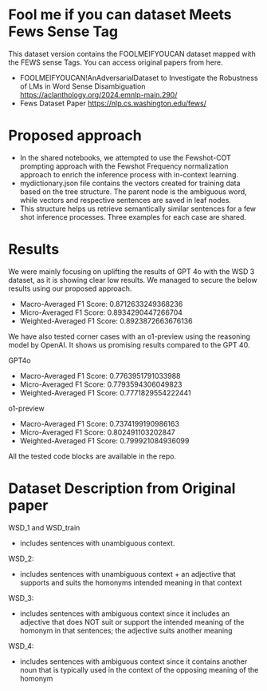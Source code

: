 # Fool me if you can dataset Meets Fews Sense Tag
This dataset version contains the FOOLMEIFYOUCAN dataset mapped with the FEWS sense Tags.
You can access original papers from here.

- FOOLMEIFYOUCAN!AnAdversarialDataset to Investigate the Robustness of LMs in Word Sense Disambiguation
https://aclanthology.org/2024.emnlp-main.290/
- Fews Dataset Paper
https://nlp.cs.washington.edu/fews/

# Proposed approach
- In the shared notebooks, we attempted to use the Fewshot-COT prompting approach with the Fewshot Frequency normalization approach to enrich the inference process with in-context learning.
- mydictionary.json file contains the vectors created for training data based on the tree structure. The parent node is the ambiguous word, while vectors and respective sentences are saved in leaf nodes.
- This structure helps us retrieve semantically similar sentences for a few shot inference processes. Three examples for each case are shared.
   

# Results
We were mainly focusing on uplifting the results of GPT 4o with the WSD 3 dataset, as it is showing clear low results.
We managed to secure the below results using our proposed approach.
- Macro-Averaged F1 Score: 0.8712633249368236
- Micro-Averaged F1 Score: 0.8934290447266704
- Weighted-Averaged F1 Score: 0.8923872663676136

We have also tested corner cases with an o1-preview using the reasoning model by OpenAI. It shows us promising results compared to the GPT 40.

GPT4o
- Macro-Averaged F1 Score: 0.7763951791033988
- Micro-Averaged F1 Score: 0.7793594306049823
- Weighted-Averaged F1 Score: 0.7771829554222441

o1-preview
- Macro-Averaged F1 Score: 0.7374199190986163
- Micro-Averaged F1 Score: 0.802491103202847
- Weighted-Averaged F1 Score: 0.799921084936099

All the tested code blocks are available in the repo.

# Dataset Description from Original paper

WSD_1 and WSD_train
-  includes sentences with unambiguous context.
  
WSD_2:
- includes sentences with unambiguous context + an adjective that supports and suits the homonyms intended meaning in that context
  
WSD_3:
- includes sentences with ambiguous context since it includes an adjective that does NOT suit or support the intended meaning of the homonym in that sentences; the adjective suits another meaning
  
WSD_4:
- includes sentences with ambiguous context since it contains another noun that is typically used in the context of the opposing meaning of the homonym 



